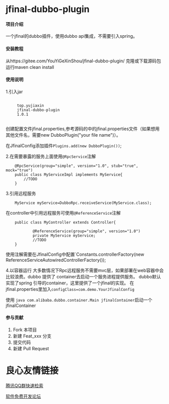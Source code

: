 # jfinal-dubbo-plugin

#### 项目介绍
一个jfinal的dubbo插件，使用dubbo api集成，不需要引入spring。

#### 安装教程

从https://gitee.com/YouYiGeXinShou/jfinal-dubbo-plugin/ 克隆或下载源码包
运行maven clean install

#### 使用说明
1.引入jar
```
 
	 top.yujiaxin 
	 jfinal-dubbo-plugin 
	 1.0.1 
 
```
创建配置文件jfinal.properties,参考源码的中的jfinal.properties文件（如果想用其他文件名，需要new DubboPlugin("your file name")）。

在JfinalConfig添加插件`Plugins.add(new DubboPlugin())`;

2.在需要暴露的服务上面使用`@RpcService`注解
```
    @RpcService(group="simple", version="1.0", stub="true", mock="true")
    public class MyServiceImpl implements MyService{
        //TODO 
    }

```
3.引用远程服务
```
    MyService myService=DubboRpc.receiveService(MyService.class);
```
在controller中引用远程服务可使用`@ReferenceService`注解
```
    public class MyController extends Controller{
        
            @ReferenceService(group="simple", version="1.0")
            private MyService myService;
            //TODO
    }
```
使用注解需要在JfinalConfig中配置`Constants.controllerFactory(new ReferenceServiceAutowiredControllerFactory());

4.以容器运行
大多数情况下Rpc远程服务不需要mvc层，如果部署在web容器中会比较浪费。dubbo 提供了 container去启动一个服务进程提供服务。
dubbo默认实现了spring 引导的container，这里提供了一个jfinal的实现。
在jfinal.properties里加入`configClass=com.demo.YourJfinalConfig`

使用 `java com.alibaba.dubbo.container.Main jfinalContainer`启动一个jfinalContainer

#### 参与贡献

1. Fork 本项目
2. 新建 Feat_xxx 分支
3. 提交代码
4. 新建 Pull Request



 # 良心友情链接

[腾讯QQ群快速检索](http://u.720life.cn/s/8cf73f7c)

[软件免费开发论坛](http://u.720life.cn/s/bbb01dc0)